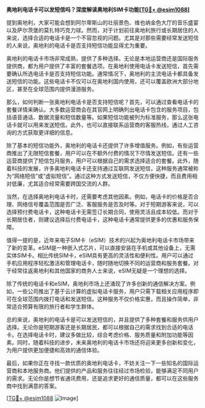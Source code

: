 **奥地利电话卡可以发短信吗？深度解读奥地利SIM卡功能[[TG💪+ @esim1088](https://t.me/s/esim1088)]**

提到奥地利，大家可能会想到阿尔卑斯山的壮丽景色、维也纳金色大厅的音乐盛宴以及萨尔茨堡的莫扎特巧克力球。然而，对于计划前往奥地利旅行或长期居住的人来说，选择合适的电话卡是一个不容忽视的问题。尤其是对那些需要经常发送短信的人来说，奥地利的电话卡是否支持短信功能显得尤为重要。

奥地利的电话卡市场非常成熟，提供了多种选择。无论是本地运营商还是国际服务提供商，都为用户提供了丰富的套餐选项。在奥地利使用电话卡发送短信，首先需要确认所选电话卡是否支持短信功能。通常情况下，奥地利的主流电话卡都具备发送短信的功能。这些电话卡不仅可以在奥地利国内使用，还可以覆盖欧洲大部分地区，甚至在全球范围内提供漫游服务。

那么，如何判断一张奥地利电话卡是否支持短信呢？首先，可以通过查看电话卡的套餐详情来确认。大多数运营商会在其官网上明确列出电话卡包含的服务项目，包括语音通话、数据流量和短信数量等。如果短信功能被列为标准服务，那么这张电话卡就可以用来发送短信。此外，也可以直接联系运营商的客服热线，通过人工咨询的方式获取更详细的信息。

除了基本的短信功能外，奥地利的电话卡还提供了许多增值服务。例如，有些运营商推出了无限短信套餐，用户可以在不额外付费的情况下尽情发送短信。还有一些运营商提供了短信包月服务，用户可以根据自己的需求选择适合的套餐。此外，随着科技的发展，许多奥地利电话卡还支持通过互联网发送短信，这种服务通常被称为“网络短信”或“虚拟短信”。通过这种方式发送短信，不仅方便快捷，而且费用相对低廉，尤其适合经常需要跨国交流的人群。

当然，在选择奥地利电话卡时，还需要考虑其他因素。例如，电话卡的价格是否合理、网络信号覆盖范围是否广泛、客服服务是否及时等。对于短期游客来说，可以选择预付费电话卡，这种电话卡无需签订长期合同，使用灵活且成本较低。而对于长期居住者，则建议选择后付费电话卡，这种电话卡通常提供更多的优惠和服务保障。

值得一提的是，近年来电子SIM卡（eSIM）技术的兴起为奥地利电话卡市场带来了新的变革。eSIM是一种嵌入式芯片，可以直接安装在手机或其他设备上，无需实体SIM卡。相比传统SIM卡，eSIM具有更高的灵活性和便利性。用户可以通过手机应用程序轻松激活和管理电话卡，随时随地切换不同的运营商和服务套餐。对于经常往返奥地利和其他国家的商务人士来说，eSIM无疑是一个理想的选择。

除了传统的电话卡和eSIM，奥地利市场上还涌现了许多创新的通信解决方案。例如，一些公司推出了基于云计算的虚拟电话卡服务，用户只需下载相关应用程序即可在全球范围内拨打电话和发送短信。这种服务不仅价格实惠，而且操作简单，非常适合预算有限的旅行者和学生群体。

总的来说，奥地利的电话卡是可以发送短信的，并且提供了多种套餐和服务供用户选择。无论你是短期游客还是长期居民，都可以根据自己的需求找到合适的电话卡。在选择电话卡时，建议多做比较，综合考虑价格、服务质量和附加功能等因素。同时，随着科技的进步，未来奥地利的电话卡市场还将迎来更多创新和变化，为用户提供更加便捷和高效的通信体验。

最后，如果你正在寻找一款优质的奥地利电话卡，不妨关注一下一些知名的国际运营商和本地服务商。他们提供的产品和服务往往经过市场检验，能够满足不同用户的需求。无论你是想节省通讯费用，还是追求更好的通信质量，都可以在这些服务商中找到满意的答案。

[[TG💪+ @esim1088](https://t.me/s/esim1088) ![Image](https://i.postimg.cc/4NQfJmqS/Snipaste-2025-05-13-00-14-12.png)]